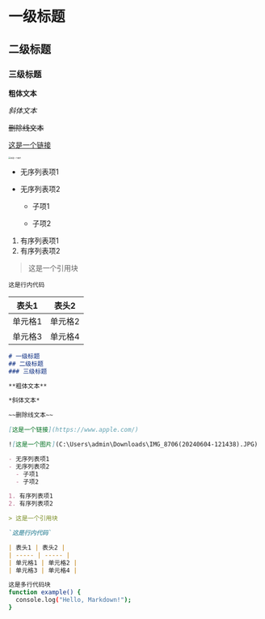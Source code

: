 # 一级标题

## 二级标题

### 三级标题

**粗体文本**

*斜体文本*

~~删除线文本~~

[这是一个链接]([Apple](https://www.apple.com/))

<img src="C:\Users\admin\Downloads\IMG_8706(20240604-121438).JPG" alt="这是一个图片" style="zoom:25%;" />

- 无序列表项1

- 无序列表项2

  - 子项1

  - 子项2

1. 有序列表项1
2. 有序列表项2

> 这是一个引用块

`这是行内代码`

| 表头1   | 表头2   |
| ------- | ------- |
| 单元格1 | 单元格2 |
| 单元格3 | 单元格4 |

```markdown
# 一级标题
## 二级标题
### 三级标题

**粗体文本**

*斜体文本*

~~删除线文本~~

[这是一个链接](https://www.apple.com/)

![这是一个图片](C:\Users\admin\Downloads\IMG_8706(20240604-121438).JPG)

- 无序列表项1
- 无序列表项2
  - 子项1
  - 子项2

1. 有序列表项1
2. 有序列表项2

> 这是一个引用块

`这是行内代码`

| 表头1 | 表头2 |
| ----- | ----- |
| 单元格1 | 单元格2 |
| 单元格3 | 单元格4 |
```

```bash
这是多行代码块
function example() {
  console.log("Hello, Markdown!");
}
```

